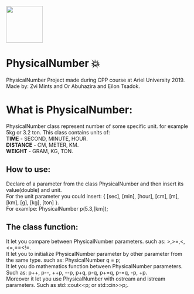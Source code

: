 <img src="https://media.licdn.com/dms/image/C4D0BAQGD7npMPoXymw/company-logo_200_200/0?e=2159024400&v=beta&t=TZ8Ub3U2jCZgA1_kAx6SE8jmAcSJkbiZAuN6Kn1_lW0" height="100px">

# PhysicalNumber :boom:
PhysicalNumber Project made during CPP course at Ariel University 2019. <br>
Made by: Zvi Mints and Or Abuhazira and Eilon Tsadok.

# What is PhysicalNumber:
PhysicalNumber class represent number of some specific unit.
for example 5kg or 3.2 ton.
This class contains units of:
<br>
<b>TIME</b> - SECOND, MINUTE, HOUR. <br>
<b>DISTANCE</b> - CM, METER, KM. <br>
<b>WEIGHT</b> - GRAM, KG, TON. <br>

## How to use:
Declare of a parameter from the class PhysicalNumber and then insert its value(double) and unit. <br>
For the unit parameter you could insert: { [sec], [min], [hour], [cm], [m], [km], [g], [kg], [ton] }. <br>
For examlpe: PhysicalNumber p(5.3,[km]); <br>

## The class function:
It let you compare between PhysicalNumber parameters. such as: >,>=,<,<=,==<!=. <br>
It let you to initialize PhysicalNumber parameter by other parameter from the same type. such as: PhysicalNumber q = p; <br>
It let you do mathematics function between PhysicalNumber parameters.  <br>
Such as: p++, p--, ++p, --p, p+q, p-q, p+=q, p-=q, -p, +p. <br>
Moreover it let you use PhysicalNumber with ostream and istream parameters. Such as std::cout<<p; or std::cin>>p;. <br>

